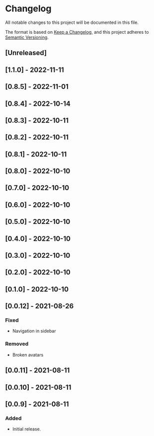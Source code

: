 # Changelog

All notable changes to this project will be documented in this file.

The format is based on [Keep a Changelog](https://keepachangelog.com/en/1.0.0/),
and this project adheres to [Semantic Versioning](https://semver.org/spec/v2.0.0.html).

## [Unreleased]

## [1.1.0] - 2022-11-11

## [0.8.5] - 2022-11-01

## [0.8.4] - 2022-10-14

## [0.8.3] - 2022-10-11

## [0.8.2] - 2022-10-11

## [0.8.1] - 2022-10-11

## [0.8.0] - 2022-10-10

## [0.7.0] - 2022-10-10

## [0.6.0] - 2022-10-10

## [0.5.0] - 2022-10-10

## [0.4.0] - 2022-10-10

## [0.3.0] - 2022-10-10

## [0.2.0] - 2022-10-10

## [0.1.0] - 2022-10-10

## [0.0.12] - 2021-08-26

### Fixed

- Navigation in sidebar 

### Removed

- Broken avatars

## [0.0.11] - 2021-08-11

## [0.0.10] - 2021-08-11

## [0.0.9] - 2021-08-11

### Added

- Initial release.
